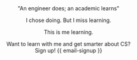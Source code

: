 <center>
"An engineer does; an academic learns" 

I chose doing. But I miss learning. 

This is me learning.
<br>
<p>
Want to learn with me and get smarter about CS? 
<br>
Sign up! 
{{ email-signup }}
</p>
</center>
